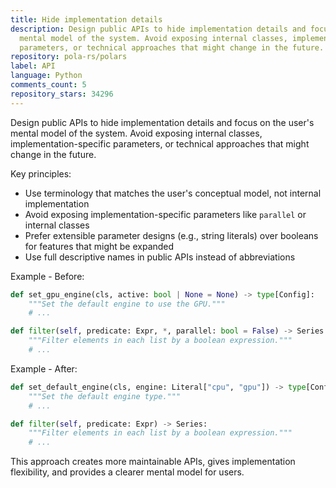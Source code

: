 ```yaml
---
title: Hide implementation details
description: Design public APIs to hide implementation details and focus on the user's
  mental model of the system. Avoid exposing internal classes, implementation-specific
  parameters, or technical approaches that might change in the future.
repository: pola-rs/polars
label: API
language: Python
comments_count: 5
repository_stars: 34296
---
```


Design public APIs to hide implementation details and focus on the user's mental model of the system. Avoid exposing internal classes, implementation-specific parameters, or technical approaches that might change in the future.

Key principles:
- Use terminology that matches the user's conceptual model, not internal implementation
- Avoid exposing implementation-specific parameters like `parallel` or internal classes
- Prefer extensible parameter designs (e.g., string literals) over booleans for features that might be expanded
- Use full descriptive names in public APIs instead of abbreviations

Example - Before:
```python
def set_gpu_engine(cls, active: bool | None = None) -> type[Config]:
    """Set the default engine to use the GPU."""
    # ...

def filter(self, predicate: Expr, *, parallel: bool = False) -> Series:
    """Filter elements in each list by a boolean expression."""
    # ...
```

Example - After:
```python
def set_default_engine(cls, engine: Literal["cpu", "gpu"]) -> type[Config]:
    """Set the default engine type."""
    # ...

def filter(self, predicate: Expr) -> Series:
    """Filter elements in each list by a boolean expression."""
    # ...
```

This approach creates more maintainable APIs, gives implementation flexibility, and provides a clearer mental model for users.